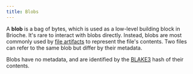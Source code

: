```yaml
---
title: Blobs
---
```


A **blob** is a bag of bytes, which is used as a low-level building block in Brioche. It's rare to interact with blobs directly. Instead, blobs are most commonly used by [file artifacts](/docs/how-it-works/artifacts#files) to represent the file's contents. Two files can refer to the same blob but differ by their metadata.

Blobs have no metadata, and are identified by the [BLAKE3](https://blake3.io/) hash of their contents.

